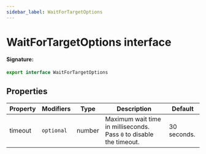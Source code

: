 ```yaml
---
sidebar_label: WaitForTargetOptions
---
```


# WaitForTargetOptions interface

#### Signature:

```typescript
export interface WaitForTargetOptions
```

## Properties

| Property | Modifiers             | Type   | Description                                                                    | Default     |
| -------- | --------------------- | ------ | ------------------------------------------------------------------------------ | ----------- |
| timeout  | <code>optional</code> | number | Maximum wait time in milliseconds. Pass <code>0</code> to disable the timeout. | 30 seconds. |
